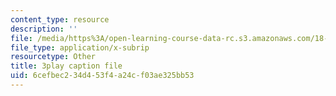 ```yaml
---
content_type: resource
description: ''
file: /media/https%3A/open-learning-course-data-rc.s3.amazonaws.com/18-650-statistics-for-applications-fall-2016/6cefbec234d453f4a24cf03ae325bb53_VPZD_aij8H0.vtt
file_type: application/x-subrip
resourcetype: Other
title: 3play caption file
uid: 6cefbec2-34d4-53f4-a24c-f03ae325bb53
---
```

